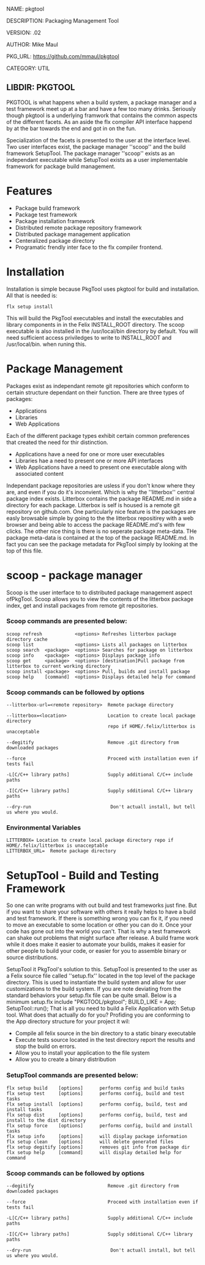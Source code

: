 NAME: pkgtool

DESCRIPTION: Packaging Management Tool

VERSION: .02

AUTHOR:  Mike Maul

PKG_URL: https://github.com/mmaul/pkgtool

CATEGORY: UTIL

LIBDIR: PKGTOOL
-----

PKGTOOL is what happens when a build system, a package manager and a test 
framework meet up at a bar and have a few too many drinks. Seriously though
pkgtool is a underlying framwork that contains the common aspects of the
different facets. As an aside the flx compiler API interface happend by at 
the bar towards the end and got in on the fun.

Specialization of the facets is presented to the user at the interface level.
Two user interfaces exist, the package manager ''scoop'' and the build framework 
SetupTool. The package manager ''scoop'' exists as an independant executable 
while SetupTool exists as a user implementable framework for package build 
management.

Features
=======

* Package build framework
* Package test framework
* Package installation framework
* Distributed remote package repository framework
* Distributed package management application
* Centeralized package directory
* Programatic frendly inter face to the flx compiler frontend.

Installation
============

Installation is simple because PkgTool uses pkgtool for build and installation.
All that is needed is:

    flx setup install

This will build the PkgTool executables and install the executables and library
components in in the Felix INSTALL_ROOT directory. The scoop executable is also
installed in the /usr/local/bin directory by default.  You will need sufficient 
access priviledges to write to INSTALL_ROOT and /usr/local/bin. when runing this.

Package Management
==================
Packages exist as independant remote git repositories which conform to certain 
structure dependant on their function. There are three types of packages:

* Applications
* Libraries
* Web Applications

Each of the different package types exhibit certain common preferences that 
created the need for thir distinction.

* Applications have a need for one or more user executables
* Libraries hae a need to present one or more API interfaces
* Web Applications have a need to present one executable along with associated content

Independant package repositories are usless if you don't know where they are, and even if you do
it's inconvient. Which is why the ''litterbox'' central package index exists. Litterbox contains 
the package README.md in side a directory for each package. Litterbox is self is housed is a remote 
git repository on github.com. One particularly nice feature is the packages are easly browsable simple
by going to the the litterbox repositirey with a web browser and being able to access the package README.md's
with few clicks. The other nice thing is there is no seperate package meta-data. THe package meta-data is 
contained at the top of the package README.md. In fact you can see the package metadata for PkgTool simply by 
looking at the top of this file.

scoop - package manager
=====
Scoop is the user interface to to distributed package management aspect ofPkgTool. Scoop allows you to view the
contents of the litterbox package index, get and install packages from remote git repositories.

### Scoop commands are presented below:

    scoop refresh            <options> Refreshes litterbox package directory cache
    scoop list               <options> Lists all packages on litterbox
    scoop search  <package>  <options> Searches for package on litterbox
    scoop info    <package>  <options> Displays package info
    scoop get     <package>  <options> [destination]Pull package from litterbox to current working directory
    scoop install <package>  <options> Pull, builds and install package
    scoop help    [command]  <options> Displays detailed help for command

### Scoop commands can be followed by options

    --litterbox-url=<remote repository>  Remote package directory

    --litterbox=<location>               Location to create local package directory 
                                         repo if HOME/.felix/litterbox is unacceptable

    --degitify                           Remove .git directory from downloaded packages
    
    --force                              Proceed with installation even if tests fail
    
    -L[C/C++ library paths]              Supply additional C/C++ include paths

    -I[C/C++ library paths]              Supply sdditional C/C++ library paths

    --dry-run                             Don't actuall install, but tell us where you would.


### Environmental Variables ###
    LITTERBOX= Location to create local package directory repo if HOME/.felix/litterbox is unacceptable
    LITTERBOX_URL=  Remote package directory


SetupTool - Build and Testing Framework
=======================================
So one can write programs with out build and test frameworks just fine. But if you want to share your software
with others it really helps to have a build and test framework. If there is something wrong you can fix it, if you
need to move an executable to some location or other you can do it. Once your code has gone out into the world
you can't. That is why a test framework can shake out problems that might surface after release. A build frame
work while it does make it easier to automate your builds, makes it easier for other people to build your code, or 
easier for you to assemble binary or source distributions.

SetupTool it PkgTool's solution to this. SetupTool is presented to the user as a Felix source file called 
''setup.flx'' located in the top level of the package directory. This is used to instantiate the build system and
allow for user customizations to the build system. If you are note deviating from the standard behaviors your
setup.flx file can be quite small. Below is a minimum setup.flx
  include "PKGTOOL/pkgtool";
  BUILD_LIKE = App;
  SetupTool::run();
That is all you need to build a Felix Application with Setup tool. What does that actually do for you?
Profiding you are conforming to the App directory structure for your project it wil:
* Compile all felix source in the bin directory to a static binary executable
* Execute tests source located in the test directory report the results and stop the build on errors.
* Allow you to install your application to the file system 
* Allow you to create a binary distribution



### SetupTool commands are presented below:

    flx setup build    [options]      performs config and build tasks
    flx setup test     [options]      performs config, build and test tasks
    flx setup install  [options]      performs config, build, test and install tasks
    flx setup dist     [options]      performs config, build, test and install to the dist directory
    flx setup force    [options]      performs config, build and install tasks
    flx setup info     [options]      will display package information
    flx setup clean    [options]      will delete generated files
    flx setup degitify [options]      removes git info from package dir
    flx setup help     [command]      will display detailed help for command

### Scoop commands can be followed by options
    --degitify                           Remove .git directory from downloaded packages
    
    --force                              Proceed with installation even if tests fail
    
    -L[C/C++ library paths]              Supply additional C/C++ include paths

    -I[C/C++ library paths]              Supply sdditional C/C++ library paths

    --dry-run                             Don't actuall install, but tell us where you would.
